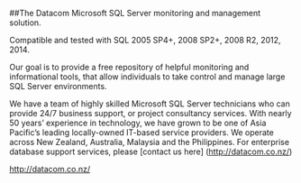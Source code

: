##The Datacom Microsoft SQL Server monitoring and management solution.

Compatible and tested with SQL 2005 SP4+, 2008 SP2+, 2008 R2, 2012, 2014.

 

Our goal is to provide a free repository of helpful monitoring and informational tools, that allow individuals to take control and manage large SQL Server environments.

We have a team of highly skilled Microsoft SQL Server technicians who can provide 24/7 business support, or project consultancy services. With nearly 50 years’ experience in technology, we have grown to be one of Asia Pacific’s leading locally-owned IT-based service providers. We operate across New Zealand, Australia, Malaysia and the Philippines. For enterprise database support services, please [contact us here] (http://datacom.co.nz/)

http://datacom.co.nz/
